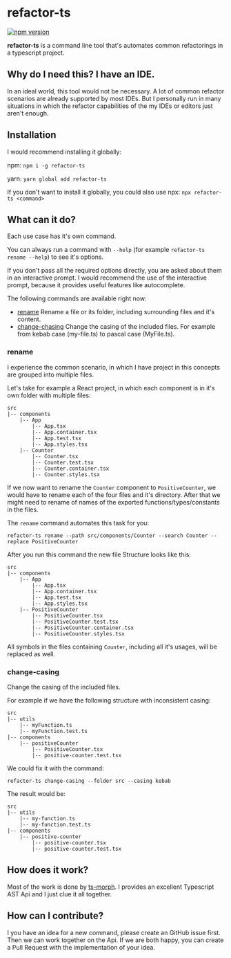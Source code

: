 # refactor-ts
[![npm version](https://badge.fury.io/js/refactor-ts.svg)](https://badge.fury.io/js/refactor-ts)

**refactor-ts** is a command line tool that's automates common refactorings in a 
typescript project. 

## Why do I need this? I have an IDE.

In an ideal world, this tool would not be necessary. A lot of common refactor scenarios 
are already supported by most IDEs. But I personally run in many situations in which the
refactor capabilities of the my IDEs or editors just aren't enough.

## Installation
I would recommend installing it globally:

npm: `npm i -g refactor-ts`

yarn: `yarn global add refactor-ts`

If you don't want to install it globally, you could also use npx: 
`npx refactor-ts <command>`


## What can it do?
Each use case has it's own command.

You can always run a command with `--help` (for example `refactor-ts rename --help`) to see it's options. 

If you don't pass all the required options directly, you are asked about them in an interactive prompt. 
I would recommend the use of the interactive prompt, because it provides useful features like autocomplete. 

The following commands are available right now:

- [rename](#rename) Rename a file or its folder, including surrounding files and it's content.
- [change-chasing](#change-casing) Change the casing of the included files. For example from kebab case (my-file.ts) to pascal case (MyFile.ts).


### rename
I experience the common scenario, in which I have project in this concepts are grouped into multiple files.

Let's take for example a React project, in which each component is in it's own folder with multiple files:

```
src
|-- components
    |-- App
        |-- App.tsx
        |-- App.container.tsx
        |-- App.test.tsx
        |-- App.styles.tsx
    |-- Counter
        |-- Counter.tsx
        |-- Counter.test.tsx
        |-- Counter.container.tsx
        |-- Counter.styles.tsx
```

If we now want to rename the `Counter` component to `PositiveCounter`, we would have to rename each of the four files
and it's directory. After that we might need to rename of names of the exported functions/types/constants in the 
files.

The `rename` command automates this task for you:

```
refactor-ts rename --path src/components/Counter --search Counter --replace PositiveCounter
```

After you run this command the new file Structure looks like this: 

```
src
|-- components
    |-- App
        |-- App.tsx
        |-- App.container.tsx
        |-- App.test.tsx
        |-- App.styles.tsx
    |-- PositiveCounter
        |-- PositiveCounter.tsx
        |-- PositiveCounter.test.tsx
        |-- PositiveCounter.container.tsx
        |-- PositiveCounter.styles.tsx
```

All symbols in the files containing `Counter`, including all it's usages, will be replaced as well.

### change-casing
Change the casing of the included files.

For example if we have the following structure with inconsistent casing:

```
src
|-- utils
    |-- myFunction.ts
    |-- myFunction.test.ts
|-- components
    |-- positiveCounter
        |-- PositiveCounter.tsx
        |-- positive-counter.test.tsx
```

We could fix it with the command:

```
refactor-ts change-casing --folder src --casing kebab
```

The result would be:

```
src
|-- utils
    |-- my-function.ts
    |-- my-function.test.ts
|-- components
    |-- positive-counter
        |-- positive-counter.tsx
        |-- positive-counter.test.tsx
```


## How does it work?
Most of the work is done by [ts-morph](https://github.com/dsherret/ts-morph). I provides an excellent Typescript AST
Api and I just clue it all together.

## How can I contribute?
I you have an idea for a new command, please create an GitHub issue first. Then we can work together
on the Api. If we are both happy, you can create a Pull Request with the implementation of your idea.

